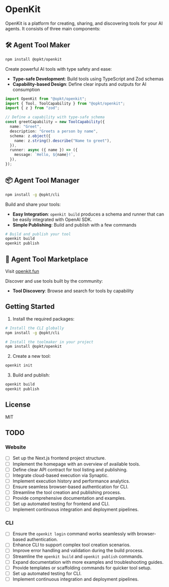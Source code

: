 # OpenKit

OpenKit is a platform for creating, sharing, and discovering tools for your AI agents. It consists of three main components:

## 🛠️ Agent Tool Maker

```bash
npm install @opkt/openkit
```

Create powerful AI tools with type safety and ease:

- **Type-safe Development**: Build tools using TypeScript and Zod schemas
- **Capability-based Design**: Define clear inputs and outputs for AI consumption

```typescript
import OpenKit from "@opkt/openkit";
import { Tool, ToolCapability } from "@opkt/openkit";
import { z } from "zod";

// Define a capability with type-safe schema
const greetCapability = new ToolCapability({
  name: "Greet",
  description: "Greets a person by name",
  schema: z.object({
    name: z.string().describe("Name to greet"),
  }),
  runner: async ({ name }) => ({
    message: `Hello, ${name}!`,
  }),
});
```

## 📦 Agent Tool Manager

```bash
npm install -g @opkt/cli
```

Build and share your tools:

- **Easy Integration**: `openkit build` produces a schema and runner that can be easily integrated with OpenAI SDK.
- **Simple Publishing**: Build and publish with a few commands

```bash
# Build and publish your tool
openkit build
openkit publish
```

## 🏪 Agent Tool Marketplace

Visit [openkit.fun](https://openkit.fun)

Discover and use tools built by the community:

- **Tool Discovery**: Browse and search for tools by capability

## Getting Started

1. Install the required packages:

```bash
# Install the CLI globally
npm install -g @opkt/cli

# Install the toolmaker in your project
npm install @opkt/openkit
```

2. Create a new tool:

```bash
openkit init
```

3. Build and publish:

```bash
openkit build
openkit publish
```

## License

MIT

## TODO

### Website

- [ ] Set up the Next.js frontend project structure.
- [ ] Implement the homepage with an overview of available tools.
- [ ] Define clear API contract for tool listing and publishing.
- [ ] Integrate cloud-based execution via Synaptic.
- [ ] Implement execution history and performance analytics.
- [ ] Ensure seamless browser-based authentication for CLI.
- [ ] Streamline the tool creation and publishing process.
- [ ] Provide comprehensive documentation and examples.
- [ ] Set up automated testing for frontend and CLI.
- [ ] Implement continuous integration and deployment pipelines.

### CLI

- [ ] Ensure the `openkit login` command works seamlessly with browser-based authentication.
- [ ] Enhance CLI to support complex tool creation scenarios.
- [ ] Improve error handling and validation during the build process.
- [ ] Streamline the `openkit build` and `openkit publish` commands.
- [ ] Expand documentation with more examples and troubleshooting guides.
- [ ] Provide templates or scaffolding commands for quicker tool setup.
- [ ] Set up automated testing for CLI.
- [ ] Implement continuous integration and deployment pipelines.
